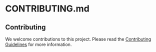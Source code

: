 
# CONTRIBUTING.md

## Contributing

We welcome contributions to this project. Please read the [Contributing Guidelines](CONTRIBUTING.md) for more information.
